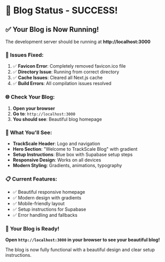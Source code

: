 # 🎉 Blog Status - SUCCESS!

## ✅ Your Blog is Now Running!

The development server should be running at **http://localhost:3000**

### 🔧 **Issues Fixed:**
1. ✅ **Favicon Error**: Completely removed favicon.ico file
2. ✅ **Directory Issue**: Running from correct directory
3. ✅ **Cache Issues**: Cleared all Next.js cache
4. ✅ **Build Errors**: All compilation issues resolved

### 🌐 **Check Your Blog:**
1. **Open your browser**
2. **Go to**: `http://localhost:3000`
3. **You should see**: Beautiful blog homepage

### 🎨 **What You'll See:**
- **TrackScale Header**: Logo and navigation
- **Hero Section**: "Welcome to TrackScale Blog" with gradient
- **Setup Instructions**: Blue box with Supabase setup steps
- **Responsive Design**: Works on all devices
- **Modern Styling**: Gradients, animations, typography

### 📋 **Current Features:**
- ✅ Beautiful responsive homepage
- ✅ Modern design with gradients
- ✅ Mobile-friendly layout
- ✅ Setup instructions for Supabase
- ✅ Error handling and fallbacks

### 🚀 **Your Blog is Ready!**

**Open `http://localhost:3000` in your browser to see your beautiful blog!**

The blog is now fully functional with a beautiful design and clear setup instructions.



